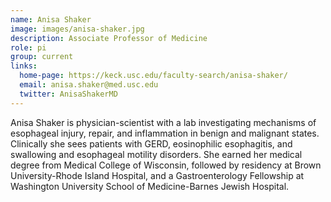 ```yaml
---
name: Anisa Shaker
image: images/anisa-shaker.jpg
description: Associate Professor of Medicine
role: pi
group: current
links:
  home-page: https://keck.usc.edu/faculty-search/anisa-shaker/ 
  email: anisa.shaker@med.usc.edu
  twitter: AnisaShakerMD
---
```


Anisa Shaker is physician-scientist with a lab investigating mechanisms of esophageal injury, repair, and inflammation in benign and malignant states.  Clinically she sees patients with GERD, eosinophilic esophagitis, and swallowing and esophageal motility disorders. She earned her medical degree from Medical College of Wisconsin, followed by residency at Brown University-Rhode  Island Hospital, and a Gastroenterology Fellowship at Washington University School of Medicine-Barnes Jewish Hospital.
